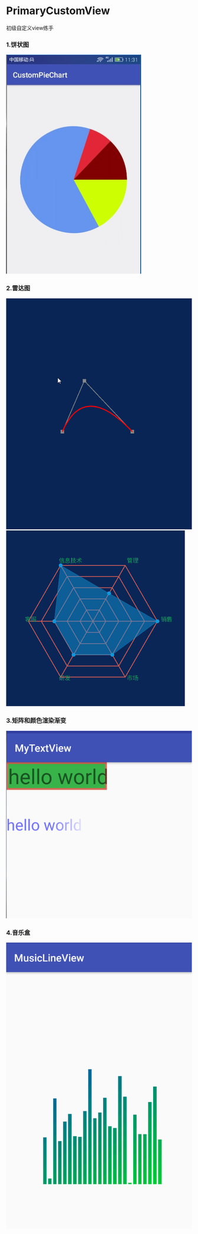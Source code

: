 # PrimaryCustomView
初级自定义view练手
### 1.饼状图
![](https://github.com/GuoZhaoHui628/ProjectPicture/raw/master/QQ截图20170825113144.png)
<br>
### 2.雷达图
![](https://github.com/GuoZhaoHui628/PrimaryCustomView/raw/master/CustomPathTest/111223.gif)
![](https://github.com/GuoZhaoHui628/PrimaryCustomView/raw/master/CustomPathTest/QQ截图20171228114756.png)
<br>
### 3.矩阵和颜色渲染渐变
![](https://github.com/GuoZhaoHui628/PrimaryCustomView/raw/master/MyTextView/11.gif)
<br>
### 4.音乐盒
![](https://github.com/GuoZhaoHui628/PrimaryCustomView/raw/master/MusicLineView/11.gif)
